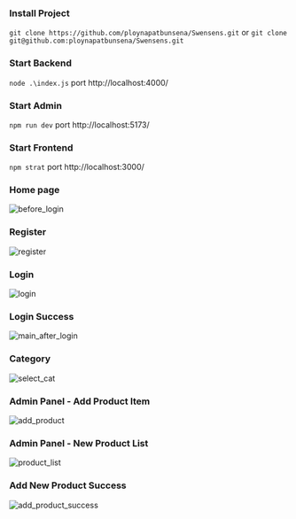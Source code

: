 ### Install Project
`git clone https://github.com/ploynapatbunsena/Swensens.git`
or
`git clone git@github.com:ploynapatbunsena/Swensens.git`

### Start Backend 
`node .\index.js`
port http://localhost:4000/

### Start Admin
`npm run dev`
port http://localhost:5173/

### Start Frontend
`npm strat`
port http://localhost:3000/

### Home page
![before_login](https://github.com/ploynapatbunsena/Swensens/assets/112202790/fe1c1785-4a64-439f-8429-75af96e1bb01)

### Register
![register](https://github.com/ploynapatbunsena/Swensens/assets/112202790/d4935907-e00f-4781-b359-cab41a5f2cbd)

### Login
![login](https://github.com/ploynapatbunsena/Swensens/assets/112202790/29386587-0fb4-4852-962d-6c4fa988adee)

### Login Success
![main_after_login](https://github.com/ploynapatbunsena/Swensens/assets/112202790/6face339-9956-488c-95c0-7ed6fded36d0)

### Category
![select_cat](https://github.com/ploynapatbunsena/Swensens/assets/112202790/6ebc2fd3-502a-4a76-b94b-7f3077f7716d)

### Admin Panel - Add Product Item
![add_product](https://github.com/ploynapatbunsena/Swensens/assets/112202790/c4b6e622-fd89-4b7a-a602-186dc4a26759)

### Admin Panel - New Product List
![product_list](https://github.com/ploynapatbunsena/Swensens/assets/112202790/da3ff8ee-6b9e-4f50-8cb0-8178fb6178e8)

### Add New Product Success
![add_product_success](https://github.com/ploynapatbunsena/Swensens/assets/112202790/98d3eccd-4277-45fc-a38a-867104bfe9e9)


